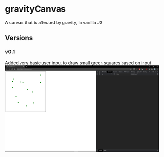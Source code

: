 # gravityCanvas
A canvas that is affected by gravity, in vanilla JS

## Versions
### v0.1
Added very basic user input to draw small green squares based on input
![v0.1 screenshot](readme-resources/v01.png)